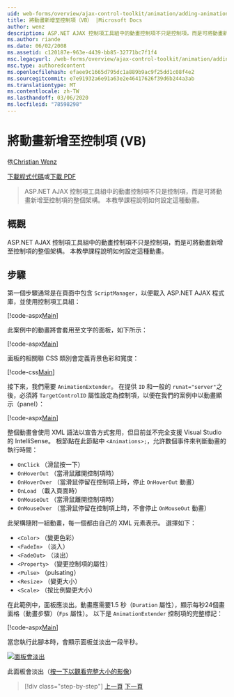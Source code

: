 ```yaml
---
uid: web-forms/overview/ajax-control-toolkit/animation/adding-animation-to-a-control-vb
title: 將動畫新增至控制項（VB） |Microsoft Docs
author: wenz
description: ASP.NET AJAX 控制項工具組中的動畫控制項不只是控制項，而是可將動畫新增至控制項的整個架構。 本教學課程顯示如何 。
ms.author: riande
ms.date: 06/02/2008
ms.assetid: c120187e-963e-4439-bb85-32771bc7f1f4
msc.legacyurl: /web-forms/overview/ajax-control-toolkit/animation/adding-animation-to-a-control-vb
msc.type: authoredcontent
ms.openlocfilehash: efaee9c1665d795dc1a889b9ac9f25dd1c08f4e2
ms.sourcegitcommit: e7e91932a6e91a63e2e46417626f39d6b244a3ab
ms.translationtype: MT
ms.contentlocale: zh-TW
ms.lasthandoff: 03/06/2020
ms.locfileid: "78598298"
---
```

# <a name="adding-animation-to-a-control-vb"></a>將動畫新增至控制項 (VB)

依[Christian Wenz](https://github.com/wenz)

[下載程式代碼](https://download.microsoft.com/download/f/9/a/f9a26acd-8df4-4484-8a18-199e4598f411/Animation1.vb.zip)或[下載 PDF](https://download.microsoft.com/download/6/7/1/6718d452-ff89-4d3f-a90e-c74ec2d636a3/animation1VB.pdf)

> ASP.NET AJAX 控制項工具組中的動畫控制項不只是控制項，而是可將動畫新增至控制項的整個架構。 本教學課程說明如何設定這種動畫。

## <a name="overview"></a>概觀

ASP.NET AJAX 控制項工具組中的動畫控制項不只是控制項，而是可將動畫新增至控制項的整個架構。 本教學課程說明如何設定這種動畫。

## <a name="steps"></a>步驟

第一個步驟通常是在頁面中包含 `ScriptManager`，以便載入 ASP.NET AJAX 程式庫，並使用控制項工具組：

[!code-aspx[Main](adding-animation-to-a-control-vb/samples/sample1.aspx)]

此案例中的動畫將會套用至文字的面板，如下所示：

[!code-aspx[Main](adding-animation-to-a-control-vb/samples/sample2.aspx)]

面板的相關聯 CSS 類別會定義背景色彩和寬度：

[!code-css[Main](adding-animation-to-a-control-vb/samples/sample3.css)]

接下來，我們需要 `AnimationExtender`。 在提供 `ID` 和一般的 `runat="server"`之後，必須將 `TargetControlID` 屬性設定為控制項，以便在我們的案例中以動畫顯示（panel）：

[!code-aspx[Main](adding-animation-to-a-control-vb/samples/sample4.aspx)]

整個動畫會使用 XML 語法以宣告方式套用，但目前並不完全支援 Visual Studio 的 IntelliSense。 根節點在此節點中 `<Animations>;`，允許數個事件來判斷動畫的執行時間：

- `OnClick` （滑鼠按一下）
- `OnHoverOut` （當滑鼠離開控制項時）
- `OnHoverOver` （當滑鼠停留在控制項上時，停止 `OnHoverOut` 動畫）
- `OnLoad` （載入頁面時）
- `OnMouseOut` （當滑鼠離開控制項時）
- `OnMouseOver` （當滑鼠停留在控制項上時，不會停止 `OnMouseOut` 動畫）

此架構隨附一組動畫，每一個都由自己的 XML 元素表示。 選擇如下：

- `<Color>` （變更色彩）
- `<FadeIn>` （淡入）
- `<FadeOut>` （淡出）
- `<Property>` （變更控制項的屬性）
- `<Pulse>` （pulsating）
- `<Resize>` （變更大小）
- `<Scale>` （按比例變更大小）

在此範例中，面板應淡出。動畫應需要1.5 秒（`Duration` 屬性），顯示每秒24個畫面格（動畫步驟）（`Fps` 屬性）。 以下是 `AnimationExtender` 控制項的完整標記：

[!code-aspx[Main](adding-animation-to-a-control-vb/samples/sample5.aspx)]

當您執行此腳本時，會顯示面板並淡出一段半秒。

[![面板會淡出](adding-animation-to-a-control-vb/_static/image2.png)](adding-animation-to-a-control-vb/_static/image1.png)

此面板會淡出（[按一下以觀看完整大小的影像](adding-animation-to-a-control-vb/_static/image3.png)）

> [!div class="step-by-step"]
> [上一頁](dynamically-controlling-updatepanel-animations-cs.md)
> [下一頁](executing-several-animations-at-the-same-time-vb.md)
